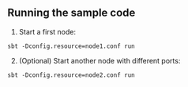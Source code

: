 
## Running the sample code

1. Start a first node:

```
sbt -Dconfig.resource=node1.conf run
```

2. (Optional) Start another node with different ports:

```
sbt -Dconfig.resource=node2.conf run
```
